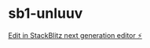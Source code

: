 # sb1-unluuv

[Edit in StackBlitz next generation editor ⚡️](https://stackblitz.com/~/github.com/ittps-pro/sb1-unluuv)